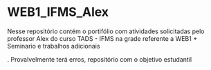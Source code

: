 # WEB1_IFMS_Alex
Nesse repositório contém o portifólio com atividades solicitadas pelo professor Alex do curso TADS - IFMS na grade referente a WEB1 + Seminario e trabalhos adicionais

  . Provalvelmente terá erros, repositório com o objetivo estudantil

